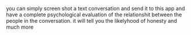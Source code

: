 you can simply screen shot a text conversation and send it to this app and have a complete psychological evaluation of the relationshit between the people in the conversation. it will tell you the likelyhood of honesty and much more
